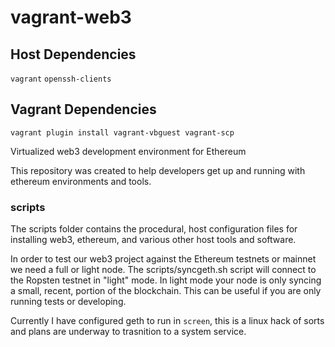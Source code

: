 
# vagrant-web3

## Host Dependencies

`vagrant`
`openssh-clients`

## Vagrant Dependencies

`vagrant plugin install vagrant-vbguest vagrant-scp`

Virtualized web3 development environment for Ethereum

This repository was created to help developers get up and running with ethereum environments and tools.  

### scripts 

The scripts folder contains the procedural, host configuration files for installing web3, ethereum, and various other host tools and software.

In order to test our web3 project against the Ethereum testnets or mainnet we need a full or light node. The scripts/syncgeth.sh script will connect to the Ropsten testnet in "light" mode. In light mode your node is only syncing a small, recent, portion of the blockchain. This can be useful if you are only running tests or developing.  

Currently I have configured geth to run in `screen`, this is a linux hack of sorts and plans are underway to trasnition to a system service.

